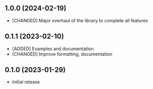 ## 1.0.0 (2024-02-19)

- [CHANGED] Major overhaul of the library to complete all features

## 0.1.1 (2023-02-10)

- [ADDED] Examples and documentation
- [CHANGED] Improve formatting, documentation

## 0.1.0 (2023-01-29)

- Initial release
